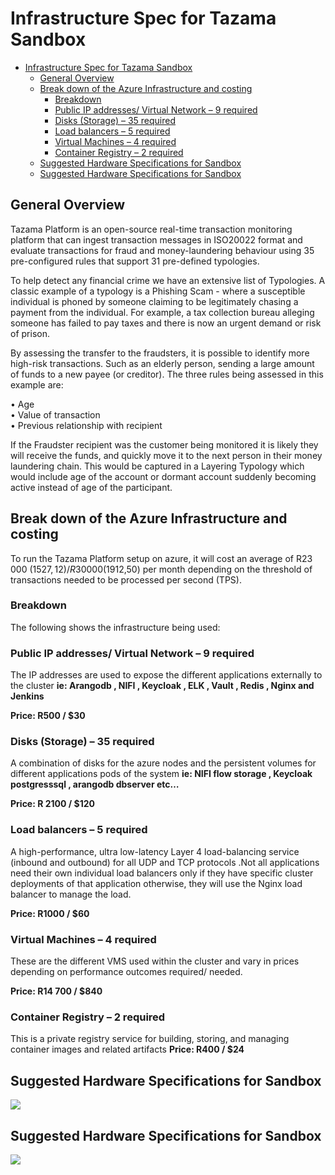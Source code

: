 # Infrastructure Spec for Tazama Sandbox

- [Infrastructure Spec for Tazama Sandbox](#infrastructure-spec-for-tazama-sandbox)
  - [General Overview](#general-overview)
  - [Break down of the Azure Infrastructure and costing](#break-down-of-the-azure-infrastructure-and-costing)
    - [Breakdown](#breakdown)
    - [Public IP addresses/ Virtual Network – 9 required](#public-ip-addresses-virtual-network--9-required)
    - [Disks (Storage) – 35 required](#disks-storage--35-required)
    - [Load balancers – 5 required](#load-balancers--5-required)
    - [Virtual Machines – 4 required](#virtual-machines--4-required)
    - [Container Registry – 2 required](#container-registry--2-required)
  - [Suggested Hardware Specifications for Sandbox](#suggested-hardware-specifications-for-sandbox)
  - [Suggested Hardware Specifications for Sandbox](#suggested-hardware-specifications-for-sandbox-1)

## General Overview

Tazama Platform is an open-source real-time transaction monitoring platform that can ingest transaction messages in ISO20022 format and evaluate transactions for fraud and money-laundering behaviour using 35 pre-configured rules that support 31 pre-defined typologies.

To help detect any financial crime we have an extensive list of Typologies. A classic example of a typology is a Phishing Scam - where a susceptible individual is phoned by someone claiming to be legitimately chasing a payment from the individual. For example, a tax collection bureau alleging someone has failed to pay taxes and there is now an urgent demand or risk of prison.

By assessing the transfer to the fraudsters, it is possible to identify more high-risk transactions. Such as an elderly person, sending a large amount of funds to a new payee (or creditor). The three rules being assessed in this example are:

• Age  
• Value of transaction  
• Previous relationship with recipient  

If the Fraudster recipient was the customer being monitored it is likely they will receive the funds, and quickly move it to the next person in their money laundering chain. This would be captured in a Layering Typology which would include age of the account or dormant account suddenly becoming active instead of age of the participant.

## Break down of the Azure Infrastructure and costing

To run the Tazama Platform setup on azure, it will cost an average of R23 000 ($1527,12) / R30 000 ($1912,50) per month depending on the threshold of transactions needed to be processed per second (TPS).

### Breakdown

The following shows the infrastructure being used:

### Public IP addresses/ Virtual Network – 9 required

The IP addresses are used to expose the different applications externally to the cluster **ie: Arangodb , NIFI , Keycloak , ELK , Vault , Redis , Nginx and Jenkins**

**Price: R500 / $30**

### Disks (Storage) – 35 required

A combination of disks for the azure nodes and the persistent volumes for different applications pods of the system **ie: NIFI flow storage , Keycloak postgresssql , arangodb dbserver etc…**

**Price: R 2100 / $120**

### Load balancers – 5 required

A high-performance, ultra low-latency Layer 4 load-balancing service (inbound and outbound) for all UDP and TCP protocols .Not all applications need their own individual load balancers only if they have specific cluster deployments of that application otherwise, they will use the Nginx load balancer to manage the load.

**Price: R1000 / $60**

### Virtual Machines – 4 required

These are the different VMS used within the cluster and vary in prices depending on performance outcomes required/ needed.

**Price: R14 700 / $840**

### Container Registry – 2 required

This is a private registry service for building, storing, and managing container images and related artifacts **Price: R400 / $24**

## Suggested Hardware Specifications for Sandbox

![](../../../../../Images/image-20230503-124702.png)

## Suggested Hardware Specifications for Sandbox

![](../../../../../Images/image-20230503-124801.png)
